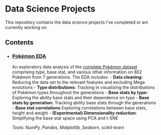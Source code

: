 # Data Science Projects
This repository contains the data science projects I've completed or am currently working on.

## Contents

- ### [Pokémon EDA](https://github.com/chris-winta/Data-Science-Projects/tree/master/Pokemon_EDA)
    An exploratory data analysis of the [complete Pokémon dataset](https://www.kaggle.com/rounakbanik/pokemon) comprising type, base stat, and various other information on 802 Pokémon from 7 generations. The EDA includes:
        - **Data cleaning:** Reducing the data set to the relevant features and excluding Mega evolutions
        - **Type distributions:** Tracking in visualizing the distributions of Pokémon types throughout the generations
        - **Base stats by type:** Exploring the ability base stats and their dependence on type
        - **Base stats by generation:** Tracking ability base stats through the generations
        - **Base stat correlations** Exploring correlations between base stats, height and weight
        - **(Experimental) Dimensionality reduction**: Simplifying the base stat space using PCA and t-SNE

    _Tools: NumPy, Pandas, Matplotlib, Seaborn, scikit-learn_